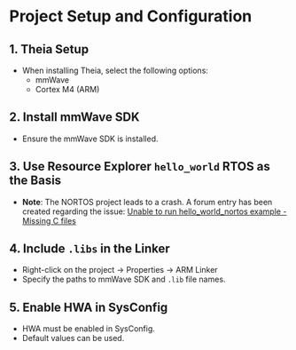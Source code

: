 # Project Setup and Configuration

## 1. Theia Setup
- When installing Theia, select the following options:
  - mmWave
  - Cortex M4 (ARM)

## 2. Install mmWave SDK
- Ensure the mmWave SDK is installed.

## 3. Use Resource Explorer `hello_world` RTOS as the Basis
- **Note**: The NORTOS project leads to a crash. A forum entry has been created regarding the issue:
  [Unable to run hello_world_nortos example - Missing C files](https://e2e.ti.com/support/sensors-group/sensors/f/sensors-forum/1448966/iwrl6432boost-unable-to-run-hello_world_nortos-example-missing-c-files)

## 4. Include `.libs` in the Linker
- Right-click on the project -> Properties -> ARM Linker
- Specify the paths to mmWave SDK and `.lib` file names.

## 5. Enable HWA in SysConfig
- HWA must be enabled in SysConfig.
- Default values can be used.
